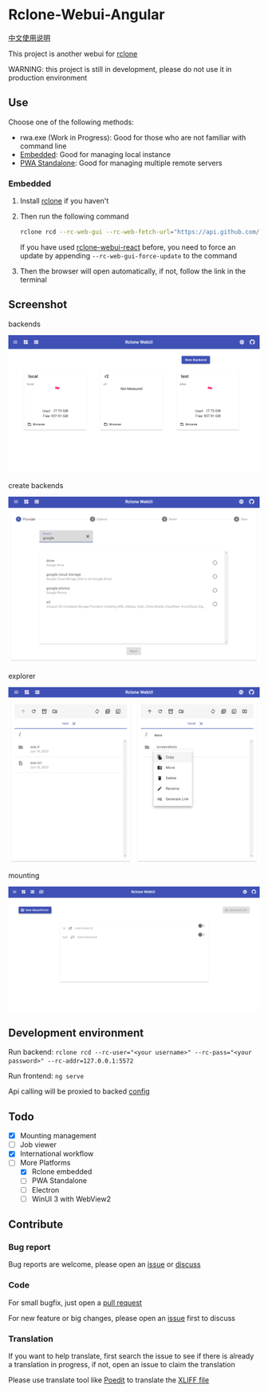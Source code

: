 # Rclone-Webui-Angular

[中文使用说明](./docs/zh/Instructions.md)

This project is another webui for [rclone](https://github.com/rclone/rclone)

WARNING: this project is still in development, please do not use it in production environment

## Use

Choose one of the following methods:

- rwa.exe (Work in Progress): Good for those who are not familiar with command line
- [Embedded](#embedded): Good for managing local instance
- [PWA Standalone](./docs/pwa.md): Good for managing multiple remote servers

### Embedded

1. Install [rclone](https://rclone.org/downloads/) if you haven't

1. Then run the following command

   ```bash
   rclone rcd --rc-web-gui --rc-web-fetch-url="https://api.github.com/repos/yuudi/rclone-webui-angular/releases/latest"
   ```

   If you have used [rclone-webui-react](https://github.com/rclone/rclone-webui-react) before, you need to force an update by appending `--rc-web-gui-force-update` to the command

1. Then the browser will open automatically, if not, follow the link in the terminal

## Screenshot

backends

![backends-screenshot](./docs/screenshots/backends.png)

create backends

![create-backend-screenshot](./docs/screenshots/create-backend.png)

explorer

![explorer-screenshot](./docs/screenshots/explorer.png)

mounting

![mounting-screenshot](./docs/screenshots/mounting.png)

## Development environment

Run backend: `rclone rcd --rc-user="<your username>" --rc-pass="<your password>" --rc-addr=127.0.0.1:5572`

Run frontend: `ng serve`

Api calling will be proxied to backed [config](./src/proxy.conf.mjs)

## Todo

- [x] Mounting management
- [ ] Job viewer
- [x] International workflow
- [ ] More Platforms
  - [x] Rclone embedded
  - [ ] PWA Standalone
  - [ ] Electron
  - [ ] WinUI 3 with WebView2

## Contribute

### Bug report

Bug reports are welcome, please open an [issue](https://github.com/yuudi/rclone-webui-angular/issues/new/choose) or [discuss](https://github.com/yuudi/rclone-webui-angular/discussions/new/choose)

### Code

For small bugfix, just open a [pull request](https://github.com/yuudi/rclone-webui-angular/pulls)

For new feature or big changes, please open an [issue](https://github.com/yuudi/rclone-webui-angular/issues/new/choose) first to discuss

### Translation

If you want to help translate, first search the issue to see if there is already a translation in progress, if not, open an issue to claim the translation

Please use translate tool like [Poedit](https://poedit.net/) to translate the [XLIFF file](./src/locale/messages.xlf)
